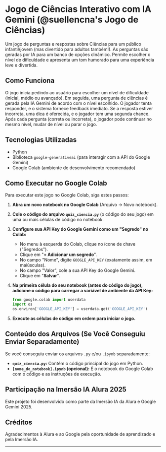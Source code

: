 # Jogo de Ciências Interativo com IA Gemini (@suellencna's Jogo de Ciências)

Um jogo de perguntas e respostas sobre Ciências para um público infantil/jovem (mas divertido para adultos também!). As perguntas são geradas por IA para um banco de opções dinâmico. Permite escolher o nível de dificuldade e apresenta um tom humorado para uma experiência leve e divertida.

## Como Funciona

O jogo inicia pedindo ao usuário para escolher um nível de dificuldade (inicial, médio ou avançado). Em seguida, uma pergunta de ciências é gerada pela IA Gemini de acordo com o nível escolhido. O jogador tenta responder, e o sistema fornece feedback imediato. Se a resposta estiver incorreta, uma dica é oferecida, e o jogador tem uma segunda chance. Após cada pergunta (correta ou incorreta), o jogador pode continuar no mesmo nível, mudar de nível ou parar o jogo.

## Tecnologias Utilizadas

- Python
- Biblioteca `google-generativeai` (para interagir com a API do Google Gemini)
- Google Colab (ambiente de desenvolvimento recomendado)

## Como Executar no Google Colab

Para executar este jogo no Google Colab, siga estes passos:

1.  **Abra um novo notebook no Google Colab** (Arquivo -> Novo notebook).
2.  **Cole o código do arquivo `quiz_ciencia.py`** (o código do seu jogo) em uma ou mais células de código no notebook.
3.  **Configure sua API Key do Google Gemini como um "Segredo" no Colab:**
    * No menu à esquerda do Colab, clique no ícone de chave ("Segredos").
    * Clique em "**+ Adicionar um segredo**".
    * No campo "Nome", digite `GOOGLE_API_KEY` (exatamente assim, em maiúsculas).
    * No campo "Valor", cole a sua API Key do Google Gemini.
    * Clique em "**Salvar**".
4.  **Na primeira célula do seu notebook (antes do código do jogo), adicione o código para carregar a variável de ambiente da API Key:**

    ```python
    from google.colab import userdata
    import os
    os.environ['GOOGLE_API_KEY'] = userdata.get('GOOGLE_API_KEY')
    ```

5.  **Execute as células de código em ordem para iniciar o jogo.**

## Conteúdo dos Arquivos (Se Você Conseguiu Enviar Separadamente)

Se você conseguiu enviar os arquivos `.py` e/ou `.ipynb` separadamente:

* **`quiz_ciencia.py`:** Contém o código principal do jogo em Python.
* **`[nome_do_notebook].ipynb` (opcional):** É o notebook do Google Colab com o código e as instruções de execução.

## Participação na Imersão IA Alura 2025

Este projeto foi desenvolvido como parte da Imersão IA da Alura e Google Gemini 2025.

## Créditos

Agradecimentos à Alura e ao Google pela oportunidade de aprendizado e pela Imersão IA.

-----
